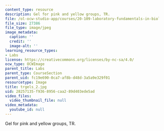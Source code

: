 ```yaml
---
content_type: resource
description: Gel for pink and yellow groups, TR.
file: /ol-ocw-studio-app/courses/20-109-laboratory-fundamentals-in-biological-engineering-fall-2007/28257135f9368956caa289d403ede5ad_trgels_2.jpg
file_size: 27386
file_type: image/jpeg
image_metadata:
  caption: ''
  credit: ''
  image-alt: ''
learning_resource_types:
- Labs
license: https://creativecommons.org/licenses/by-nc-sa/4.0/
ocw_type: OCWImage
parent_title: Labs
parent_type: CourseSection
parent_uid: fc19e690-0ca7-af8b-d48d-3a5a9e329f01
resourcetype: Image
title: trgels_2.jpg
uid: 28257135-f936-8956-caa2-89d403ede5ad
video_files:
  video_thumbnail_file: null
video_metadata:
  youtube_id: null
---
```

Gel for pink and yellow groups, TR.